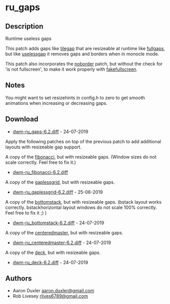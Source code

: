 ru\_gaps
========

Description
-----------
Runtime useless gaps

This patch adds gaps like [tilegap](../tilegap/) that are resizeable at runtime like [fullgaps](../fullgaps/),
but like [uselessgap](../uselessgap/) it removes gaps and borders when in monocle mode. 

This patch also incorporates the [noborder](../noborder/) patch, but without the check
for 'is not fullscreen', to make it work properly with [fakefullscreen](../fakefullscreen).

Notes
-----
You might want to set resizehints in config.h to zero to get smooth animations when increasing or decreasing gaps.

Download
--------
* [dwm-ru\_gaps-6.2.diff](dwm-ru_gaps-6.2.diff) - 24-07-2019

Apply the following patches on top of the previous patch to add 
additional layouts with resizeable gap support.

A copy of the [fibonacci](../fibonacci/), but with resizeable gaps. 
	(Window sizes do not scale correctly. Feel free to fix it.)
* [dwm-ru\_fibonacci-6.2.diff](dwm-ru_fibonacci-6.2.diff)

A copy of the [gaplessgrid](../gaplessgrid/), but with resizeable gaps.
* [dwm-ru\_gaplessgrid-6.2.diff](dwm-ru_gaplessgrid-6.2.diff) - 25-06-2019

A copy of the [bottomstack](../bottomstack/), but with resizeable gaps.
	(bstack layout works correctly. 
	 bstackhorizontal layout windows do not scale 100% correctly. Feel free to fix it ;) )
* [dwm-ru\_bottomstack-6.2.diff](dwm-ru_bottomstack-6.2.diff) - 24-07-2019

A copy of the [centeredmaster](../centeredmaster/), but with resizeable gaps.
* [dwm-ru\_centeredmaster-6.2.diff](dwm-ru_centeredmaster-6.2.diff) - 24-07-2019

A copy of the [deck](../deck/), but with resizeable gaps.
* [dwm-ru\_deck-6.2.diff](dwm-ru_deck-6.2.diff) - 24-07-2019

Authors
------
* Aaron Duxler <aaron.duxler@gmail.com>
* Rob Livesey <rlives6789@gmail.com>
